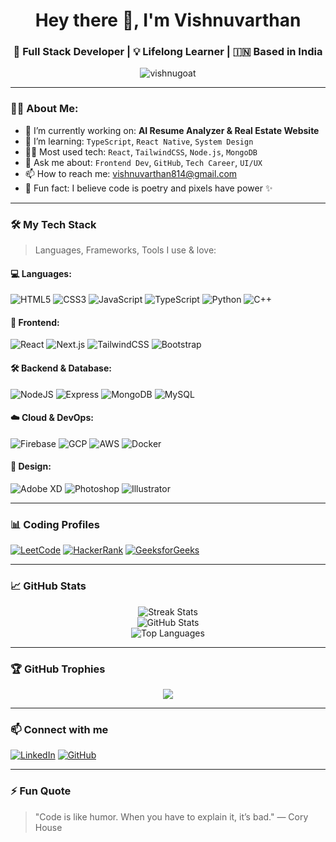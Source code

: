 <h1 align="center">Hey there 👋, I'm Vishnuvarthan</h1>
<h3 align="center">🚀 Full Stack Developer | 💡 Lifelong Learner | 🇮🇳 Based in India</h3>

<p align="center">
  <img src="https://komarev.com/ghpvc/?username=vishnugoat&label=Profile%20views&color=0e75b6&style=flat" alt="vishnugoat" />
</p>

---

### 🧑‍💻 About Me:
- 🔭 I’m currently working on: **AI Resume Analyzer & Real Estate Website**
- 🌱 I’m learning: `TypeScript`, `React Native`, `System Design`
- 👨‍💻 Most used tech: `React`, `TailwindCSS`, `Node.js`, `MongoDB`
- 💬 Ask me about: `Frontend Dev`, `GitHub`, `Tech Career`, `UI/UX`
- 📫 How to reach me: [vishnuvarthan814@gmail.com](mailto:vishnuvarthan814@gmail.com)
- 🧠 Fun fact: I believe code is poetry and pixels have power ✨

---

### 🛠️ My Tech Stack

> Languages, Frameworks, Tools I use & love:

#### 💻 Languages:
![HTML5](https://img.shields.io/badge/html5-%23E34F26.svg?&style=flat&logo=html5&logoColor=white)
![CSS3](https://img.shields.io/badge/css3-%231572B6.svg?&style=flat&logo=css3&logoColor=white)
![JavaScript](https://img.shields.io/badge/javascript-%23F7DF1E.svg?&style=flat&logo=javascript&logoColor=black)
![TypeScript](https://img.shields.io/badge/typescript-%23007ACC.svg?&style=flat&logo=typescript&logoColor=white)
![Python](https://img.shields.io/badge/python-%2314354C.svg?&style=flat&logo=python&logoColor=white)
![C++](https://img.shields.io/badge/c++-%2300599C.svg?&style=flat&logo=c%2B%2B&logoColor=white)

#### 🧰 Frontend:
![React](https://img.shields.io/badge/react-%2320232a.svg?&style=flat&logo=react&logoColor=%2361DAFB)
![Next.js](https://img.shields.io/badge/next.js-%23000000.svg?&style=flat&logo=nextdotjs&logoColor=white)
![TailwindCSS](https://img.shields.io/badge/tailwindcss-%2338B2AC.svg?&style=flat&logo=tailwind-css&logoColor=white)
![Bootstrap](https://img.shields.io/badge/bootstrap-%23563D7C.svg?&style=flat&logo=bootstrap&logoColor=white)

#### 🛠️ Backend & Database:
![NodeJS](https://img.shields.io/badge/node.js-%23339933.svg?&style=flat&logo=node.js&logoColor=white)
![Express](https://img.shields.io/badge/express.js-%23404d59.svg?&style=flat)
![MongoDB](https://img.shields.io/badge/mongodb-%234ea94b.svg?&style=flat&logo=mongodb&logoColor=white)
![MySQL](https://img.shields.io/badge/mysql-%2300f.svg?&style=flat&logo=mysql&logoColor=white)

#### ☁️ Cloud & DevOps:
![Firebase](https://img.shields.io/badge/firebase-%23039BE5.svg?&style=flat&logo=firebase)
![GCP](https://img.shields.io/badge/google%20cloud-%234285F4.svg?&style=flat&logo=google-cloud&logoColor=white)
![AWS](https://img.shields.io/badge/AWS-%23FF9900.svg?&style=flat&logo=amazon-aws&logoColor=white)
![Docker](https://img.shields.io/badge/docker-%232496ED.svg?&style=flat&logo=docker&logoColor=white)

#### 🎨 Design:
![Adobe XD](https://img.shields.io/badge/adobe%20xd-%23FF61F6.svg?&style=flat&logo=adobe-xd&logoColor=white)
![Photoshop](https://img.shields.io/badge/photoshop-%2331A8FF.svg?&style=flat&logo=adobe-photoshop&logoColor=white)
![Illustrator](https://img.shields.io/badge/illustrator-%23FF9A00.svg?&style=flat&logo=adobe-illustrator&logoColor=white)

---

### 📊 Coding Profiles

[![LeetCode](https://img.shields.io/badge/-LeetCode-FFA116?style=flat-square&logo=LeetCode&logoColor=white)](https://leetcode.com/u/Vishnuvarthan_/)
[![HackerRank](https://img.shields.io/badge/-HackerRank-2EC866?style=flat-square&logo=HackerRank&logoColor=white)](https://www.hackerrank.com/profile/vishnuvarthan814)
[![GeeksforGeeks](https://img.shields.io/badge/-GeeksforGeeks-14b964?style=flat-square&logo=GeeksforGeeks&logoColor=white)](https://www.geeksforgeeks.org/user/vishnuvarblz5/)

---

### 📈 GitHub Stats

<p align="center">
  <img src="https://github-readme-streak-stats.herokuapp.com/?user=vishnugoat&theme=react&hide_border=true" alt="Streak Stats" />
  <br/>
  <img src="https://github-readme-stats.vercel.app/api?username=vishnugoat&show_icons=true&theme=react&hide_border=true" alt="GitHub Stats" />
  <br/>
  <img src="https://github-readme-stats.vercel.app/api/top-langs/?username=vishnugoat&layout=compact&theme=react&hide_border=true" alt="Top Languages" />
</p>

---

### 🏆 GitHub Trophies

<p align="center">
  <img src="https://github-profile-trophy.vercel.app/?username=vishnugoat&theme=darkhub&margin-w=10&no-frame=true" />
</p>

---

### 📫 Connect with me

[![LinkedIn](https://img.shields.io/badge/LinkedIn-%230077B5.svg?&style=for-the-badge&logo=linkedin&logoColor=white)](https://www.linkedin.com/in/vishnuvarthanentrepreneur/)
[![GitHub](https://img.shields.io/badge/GitHub-%2312100E.svg?&style=for-the-badge&logo=github&logoColor=white)](https://github.com/vishnugoat)

---

### ⚡ Fun Quote

> "Code is like humor. When you have to explain it, it’s bad." — Cory House
